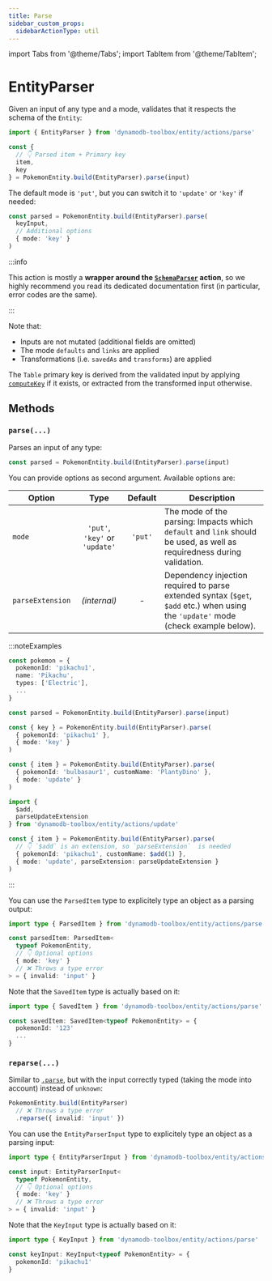 ```yaml
---
title: Parse
sidebar_custom_props:
  sidebarActionType: util
---
```


import Tabs from '@theme/Tabs';
import TabItem from '@theme/TabItem';

# EntityParser

Given an input of any type and a mode, validates that it respects the schema of the `Entity`:

```ts
import { EntityParser } from 'dynamodb-toolbox/entity/actions/parse'

const {
  // 👇 Parsed item + Primary key
  item,
  key
} = PokemonEntity.build(EntityParser).parse(input)
```

The default mode is `'put'`, but you can switch it to `'update'` or `'key'` if needed:

```ts
const parsed = PokemonEntity.build(EntityParser).parse(
  keyInput,
  // Additional options
  { mode: 'key' }
)
```

:::info

This action is mostly a **wrapper around the [`SchemaParser`](../../../4-schemas/14-actions/1-parse.md) action**, so we highly recommend you read its dedicated documentation first (in particular, error codes are the same).

:::

Note that:

- Inputs are not mutated (additional fields are omitted)
- The mode `defaults` and `links` are applied
- Transformations (i.e. `savedAs` and `transforms`) are applied

The `Table` primary key is derived from the validated input by applying [`computeKey`](../../1-usage/index.md#computekey) if it exists, or extracted from the transformed input otherwise.

## Methods

### `parse(...)`

Parses an input of any type:

<!-- prettier-ignore -->
```ts
const parsed = PokemonEntity.build(EntityParser).parse(input)
```

You can provide options as second argument. Available options are:

| Option           |              Type              | Default | Description                                                                                                                        |
| ---------------- | :----------------------------: | :-----: | ---------------------------------------------------------------------------------------------------------------------------------- |
| `mode`           | `'put'`, `'key'` or `'update'` | `'put'` | The mode of the parsing: Impacts which `default` and `link` should be used, as well as requiredness during validation.             |
| `parseExtension` |          _(internal)_          |    -    | Dependency injection required to parse extended syntax (`$get`, `$add` etc.) when using the `'update'` mode (check example below). |

:::noteExamples

<Tabs>
<TabItem value="put" label="Put">

<!-- prettier-ignore -->
```ts
const pokemon = {
  pokemonId: 'pikachu1',
  name: 'Pikachu',
  types: ['Electric'],
  ...
}

const parsed = PokemonEntity.build(EntityParser).parse(input)
```

</TabItem>
<TabItem value="key" label="Key">

```ts
const { key } = PokemonEntity.build(EntityParser).parse(
  { pokemonId: 'pikachu1' },
  { mode: 'key' }
)
```

</TabItem>
<TabItem value="update" label="Update">

```ts
const { item } = PokemonEntity.build(EntityParser).parse(
  { pokemonId: 'bulbasaur1', customName: 'PlantyDino' },
  { mode: 'update' }
)
```

</TabItem>
<TabItem value="update-extended" label="Update (extended)">

```ts
import {
  $add,
  parseUpdateExtension
} from 'dynamodb-toolbox/entity/actions/update'

const { item } = PokemonEntity.build(EntityParser).parse(
  // 👇 `$add` is an extension, so `parseExtension`  is needed
  { pokemonId: 'pikachu1', customName: $add(1) },
  { mode: 'update', parseExtension: parseUpdateExtension }
)
```

</TabItem>
</Tabs>

:::

You can use the `ParsedItem` type to explicitely type an object as a parsing output:

```ts
import type { ParsedItem } from 'dynamodb-toolbox/entity/actions/parse'

const parsedItem: ParsedItem<
  typeof PokemonEntity,
  // 👇 Optional options
  { mode: 'key' }
  // ❌ Throws a type error
> = { invalid: 'input' }
```

Note that the `SavedItem` type is actually based on it:

```ts
import type { SavedItem } from 'dynamodb-toolbox/entity/actions/parse'

const savedItem: SavedItem<typeof PokemonEntity> = {
  pokemonId: '123'
  ...
}
```

### `reparse(...)`

Similar to [`.parse`](#parse), but with the input correctly typed (taking the mode into account) instead of `unknown`:

```ts
PokemonEntity.build(EntityParser)
  // ❌ Throws a type error
  .reparse({ invalid: 'input' })
```

You can use the `EntityParserInput` type to explicitely type an object as a parsing input:

```ts
import type { EntityParserInput } from 'dynamodb-toolbox/entity/actions/parse'

const input: EntityParserInput<
  typeof PokemonEntity,
  // 👇 Optional options
  { mode: 'key' }
  // ❌ Throws a type error
> = { invalid: 'input' }
```

Note that the `KeyInput` type is actually based on it:

```ts
import type { KeyInput } from 'dynamodb-toolbox/entity/actions/parse'

const keyInput: KeyInput<typeof PokemonEntity> = {
  pokemonId: 'pikachu1'
}
```
